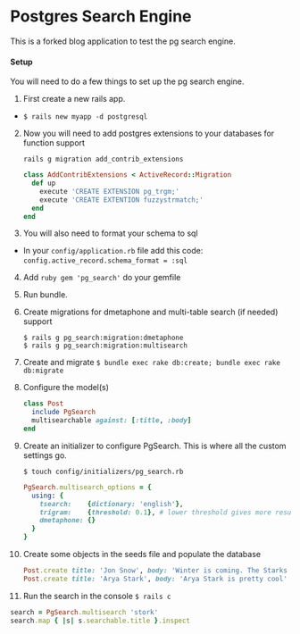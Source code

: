# Postgres Search Engine
This is a forked blog application to test the pg search engine.

#### Setup
You will need to do a few things to set up the pg search engine.

1. First create a new rails app.
  * ```
    $ rails new myapp -d postgresql
    ```

2. Now you will need to add postgres extensions to your databases for function support
    ```
    rails g migration add_contrib_extensions
    ```

    ```ruby
    class AddContribExtensions < ActiveRecord::Migration
      def up
        execute 'CREATE EXTENSION pg_trgm;'
        execute 'CREATE EXTENTION fuzzystrmatch;'
      end
    end
    ```

3. You will also need to format your schema to sql
  * In your ```config/application.rb``` file add this code: ```config.active_record.schema_format = :sql```

4. Add ```ruby gem 'pg_search'``` do your gemfile

5. Run bundle.

6. Create migrations for dmetaphone and multi-table search (if needed) support

    ```
    $ rails g pg_search:migration:dmetaphone
    $ rails g pg_search:migration:multisearch
    ```

7. Create and migrate
  ```$ bundle exec rake db:create; bundle exec rake db:migrate```

8. Configure the model(s)

    ```ruby
    class Post
      include PgSearch
      multisearchable against: [:title, :body]
    end
    ```

9. Create an initializer to configure PgSearch. This is where all the custom settings go.

    ``` $ touch config/initializers/pg_search.rb ```

    ```ruby
    PgSearch.multisearch_options = {
      using: {
        tsearch:    {dictionary: 'english'},
        trigram:    {threshold: 0.1}, # lower threshold gives more results for incorrect grammar
        dmetaphone: {}
      }
    }
    ```

10. Create some objects in the seeds file and populate the database

    ```ruby
    Post.create title: 'Jon Snow', body: 'Winter is coming. The Starks must prevail!'
    Post.create title: 'Arya Stark', body: 'Arya Stark is pretty cool'
    ```

11. Run the search in the console
  ``` $ rails c ```

  ```ruby
  search = PgSearch.multisearch 'stork'
  search.map { |s| s.searchable.title }.inspect
  ```
